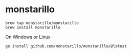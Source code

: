 # monstarillo


```
brew tap monstarillo/monstarillo
brew install monstarillo

```


On Windows or Linux
```
go install github.com/monstarillo/monstarillo/@latest
```

